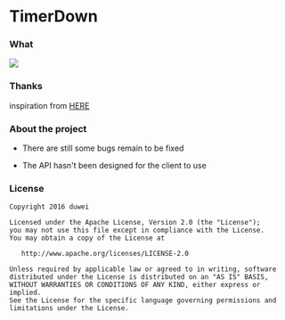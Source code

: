 # TimerDown

### What

![](https://github.com/codingWang/TimerDown/blob/master/screenshot/gif.gif)


### Thanks
inspiration from [HERE](http://www.imooc.com/learn/133)

### About the project 
+ There are still some bugs remain to be fixed

+ The API hasn't been designed for the client to use



### License

```
Copyright 2016 duwei

Licensed under the Apache License, Version 2.0 (the "License");
you may not use this file except in compliance with the License.
You may obtain a copy of the License at

   http://www.apache.org/licenses/LICENSE-2.0

Unless required by applicable law or agreed to in writing, software
distributed under the License is distributed on an "AS IS" BASIS,
WITHOUT WARRANTIES OR CONDITIONS OF ANY KIND, either express or implied.
See the License for the specific language governing permissions and
limitations under the License.
```

